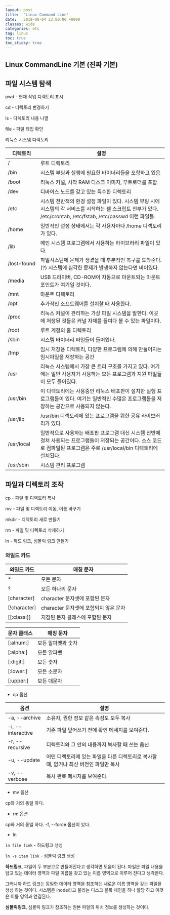 ```yaml
---
layout: post
title:  "Linux Command Line"
date:   2019-08-04 23:00:00 +0900
classes: wide
categories: etc
tag: linux
toc: true
toc_sticky: true
---
```


## Linux CommandLine 기본 (진짜 기본)

## 파일 시스템 탐색

pwd - 현재 작업 디렉토리 표시

cd - 디렉토리 변경하기

ls - 디렉토리 내용 나열

file - 파일 타입 확인

리눅스 시스템 디렉토리

디렉토리 | 설명
------------ | -------------
/ | 루트 디렉토리
/bin | 시스템 부팅과 실행에 필요한 바이너리들을 포함하고 있음
/boot | 리눅스 커널, 시작 RAM  디스크 이미지, 부트로더를 포함
/dev | 디바이스 노드를 갖고 있는 특수한 디렉토리
/etc | 시스템 전반적의 환경 설정 파일이 있다. 시스템 부팅 시에 시스템의 각 서비스를 시작하는 쉘 스크립트 전부가 있다. /etc/crontab, /etc/fstab, /etc/passwd 이런 파일들.
/home | 일반적인 설정 상태에서는 각 사용자마다 /home 디렉토리가 있다.
/lib | 메인 시스템 프로그램에서 사용하는 라이브러리 파일이 있다.
/lost+found | 파일시스템에 문제가 생겼을 때 부분적인 복구를 도와준다. (?) 시스템에 심각한 문제가 발생하지 않는다면 비어있다.
/media | USB 드라이버, CD-ROM이 자동으로 마운트되는 마운트포인트가 여기일 것이다.
/mnt | 마운트 디렉토리
/opt | 추가적인 소프트웨어를 설치할 때 사용한다.
/proc | 리눅스 커널이 관리하는 가상 파일 시스템을 말한다. 이곳에 저장된 것들은 커널 자체를 들여다 볼 수 있는 파일이다.
/root | 루트 계정의 홈 디렉토리
/sbin | 시스템 바이너리 파일들이 들어있다.
/tmp | 임시 저장용 디렉토리, 다양한 프로그램에 의해 만들어지는 임시파일을 저장하는 공간
/usr | 리눅스 시스템에서 가장 큰 트리 구조를 가지고 있다. 여기에는 일반 사용자가 사용하는 모든 프로그램과 지원 파일들이 모두 들어있다.
/usr/bin | 이 디렉토리에는 사용중인 리눅스 배포판이 설치한 실행 프로그램들이 있다. 여기는 일반적인 수많은 프로그램들을 저장하는 공간으로 사용되지 않는다.
/usr/lib | /usr/bin 디렉토리에 있는 프로그램을 위한 공유 라이브러리가 있다.
/usr/local | 일반적으로 사용하는 배포판 프로그램 대신 시스템 전반에 걸쳐 사용되는 프로그램들이 저장되는 공간이다. 소스 코드로 컴파일된 프로그램은 주로 /usr/local/bin 디렉토리에 설치된다.
/usr/sbin | 시스템 관리 프로그램

## 파일과 디렉토리 조작

cp - 파일 및 디렉토리 복사

mv - 파일 및 디렉토리 이동, 이름 바꾸기

mkdir - 디렉토리 새로 만들기

rm - 파일 및 디렉토리 삭제하기

ln - 하드 링크, 심볼릭 링크 만들기

### 와일드 카드

와일드 카드 | 매칭 문자
----------- | -----------
* | 모든 문자
? | 모든 하나의 문자
[character] | character 문자셋에 포함된 문자
[!character] | character 문자셋에 포함되지 않은 문자
[[:class:]] | 지정된 문자 클래스에 포함된 문자

문자 클래스 | 매칭 문자
-- | --
[:alnum:] | 모든 알파벳과 숫자
[:alpha:] | 모든 알파벳
[:digit:] | 모든 숫자
[:lower:] | 모든 소문자
[:upper:] | 모든 대문자

* cp 옵션

옵션 | 설명
-- | --
-a, --archive | 소유자, 권한 정보 같은 속성도 모두 복사
-i, --interactive | 기존 파일 덮어쓰기 전에 확인 메세지를 보여준다.
-r, --recursive | 디렉토리와 그 안의 내용까지 복사할 때 쓰는 옵션
-u, --update | 어떤 디렉토리에 있는 파일을 다른 디렉토리로 복사할 때, 없거나 최신 버전인 파일만 복사
-v, --verbose | 복사 완료 메시지를 보여준다.

* mv 옵션

cp와 거의 동일 하다.

* rm 옵션

cp와 거의 동일 하다. -f, --force 옵션이 있다.

* ln

`ln file link` - 하드링크 생성

`ln -s item link` - 심볼릭 링크 생성

**하드링크**, 파일이 두 부분으로 만들어진다고 생각하면 도움이 된다. 파일은 파일 내용을 담고 있는 데이터 영역과 파일 이름을 갖고 있는 이름 영역으로 이루어 진다고 생각한다.

그러니까 하드 링크는 동일한 데이터 영역을 참조하는 새로운 이름 영역을 갖는 파일을 생성 하는 것이다.
시스템은 inode라고 불리는 디스크 블록 체인을 하나 할당 하고 이것은 이름 영역과 연결된다.

**심볼릭링크**, 심볼릭 링크가 참조하는 원본 파일의 위치 정보를 생성하는 것이다.
